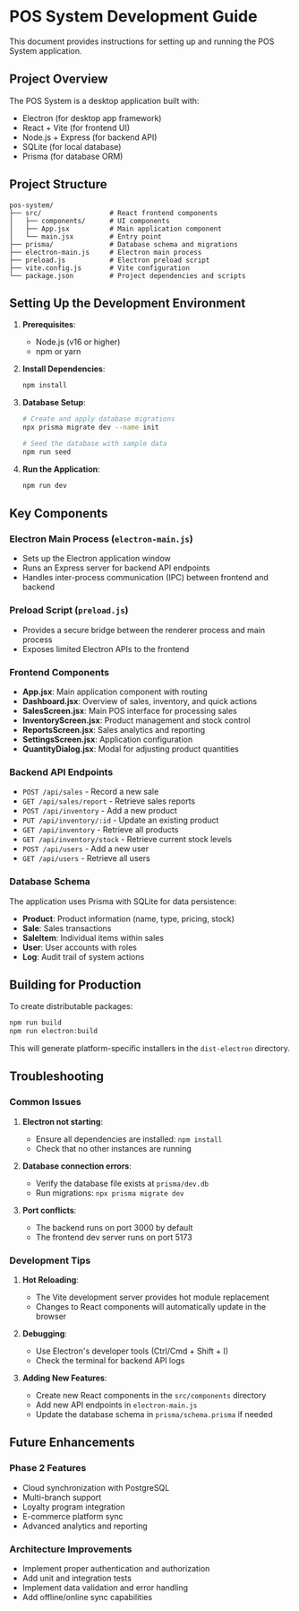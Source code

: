 # POS System Development Guide

This document provides instructions for setting up and running the POS System application.

## Project Overview

The POS System is a desktop application built with:
- Electron (for desktop app framework)
- React + Vite (for frontend UI)
- Node.js + Express (for backend API)
- SQLite (for local database)
- Prisma (for database ORM)

## Project Structure

```
pos-system/
├── src/                 # React frontend components
│   ├── components/      # UI components
│   ├── App.jsx          # Main application component
│   └── main.jsx         # Entry point
├── prisma/              # Database schema and migrations
├── electron-main.js     # Electron main process
├── preload.js           # Electron preload script
├── vite.config.js       # Vite configuration
└── package.json         # Project dependencies and scripts
```

## Setting Up the Development Environment

1. **Prerequisites**:
   - Node.js (v16 or higher)
   - npm or yarn

2. **Install Dependencies**:
   ```bash
   npm install
   ```

3. **Database Setup**:
   ```bash
   # Create and apply database migrations
   npx prisma migrate dev --name init
   
   # Seed the database with sample data
   npm run seed
   ```

4. **Run the Application**:
   ```bash
   npm run dev
   ```

## Key Components

### Electron Main Process (`electron-main.js`)
- Sets up the Electron application window
- Runs an Express server for backend API endpoints
- Handles inter-process communication (IPC) between frontend and backend

### Preload Script (`preload.js`)
- Provides a secure bridge between the renderer process and main process
- Exposes limited Electron APIs to the frontend

### Frontend Components
- **App.jsx**: Main application component with routing
- **Dashboard.jsx**: Overview of sales, inventory, and quick actions
- **SalesScreen.jsx**: Main POS interface for processing sales
- **InventoryScreen.jsx**: Product management and stock control
- **ReportsScreen.jsx**: Sales analytics and reporting
- **SettingsScreen.jsx**: Application configuration
- **QuantityDialog.jsx**: Modal for adjusting product quantities

### Backend API Endpoints
- `POST /api/sales` - Record a new sale
- `GET /api/sales/report` - Retrieve sales reports
- `POST /api/inventory` - Add a new product
- `PUT /api/inventory/:id` - Update an existing product
- `GET /api/inventory` - Retrieve all products
- `GET /api/inventory/stock` - Retrieve current stock levels
- `POST /api/users` - Add a new user
- `GET /api/users` - Retrieve all users

### Database Schema
The application uses Prisma with SQLite for data persistence:
- **Product**: Product information (name, type, pricing, stock)
- **Sale**: Sales transactions
- **SaleItem**: Individual items within sales
- **User**: User accounts with roles
- **Log**: Audit trail of system actions

## Building for Production

To create distributable packages:
```bash
npm run build
npm run electron:build
```

This will generate platform-specific installers in the `dist-electron` directory.

## Troubleshooting

### Common Issues

1. **Electron not starting**:
   - Ensure all dependencies are installed: `npm install`
   - Check that no other instances are running

2. **Database connection errors**:
   - Verify the database file exists at `prisma/dev.db`
   - Run migrations: `npx prisma migrate dev`

3. **Port conflicts**:
   - The backend runs on port 3000 by default
   - The frontend dev server runs on port 5173

### Development Tips

1. **Hot Reloading**:
   - The Vite development server provides hot module replacement
   - Changes to React components will automatically update in the browser

2. **Debugging**:
   - Use Electron's developer tools (Ctrl/Cmd + Shift + I)
   - Check the terminal for backend API logs

3. **Adding New Features**:
   - Create new React components in the `src/components` directory
   - Add new API endpoints in `electron-main.js`
   - Update the database schema in `prisma/schema.prisma` if needed

## Future Enhancements

### Phase 2 Features
- Cloud synchronization with PostgreSQL
- Multi-branch support
- Loyalty program integration
- E-commerce platform sync
- Advanced analytics and reporting

### Architecture Improvements
- Implement proper authentication and authorization
- Add unit and integration tests
- Implement data validation and error handling
- Add offline/online sync capabilities